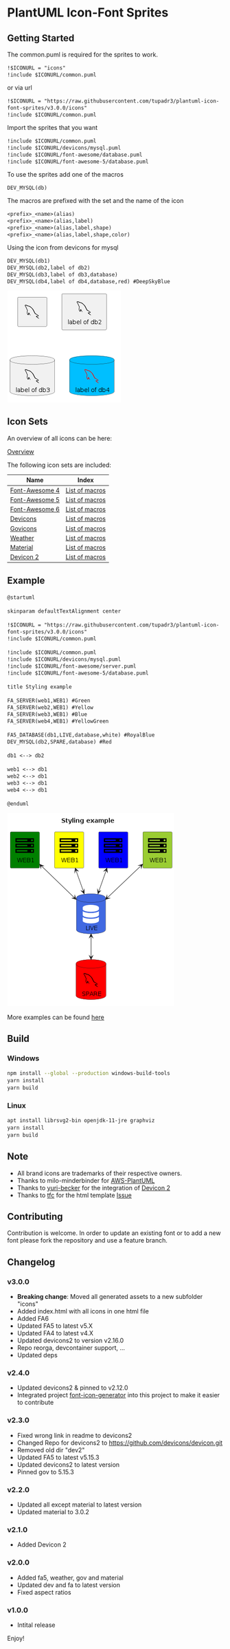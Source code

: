 # PlantUML Icon-Font Sprites

## Getting Started

The common.puml is required for the sprites to work.

```puml
!$ICONURL = "icons"
!include $ICONURL/common.puml
```

or via url

```puml
!$ICONURL = "https://raw.githubusercontent.com/tupadr3/plantuml-icon-font-sprites/v3.0.0/icons"
!include $ICONURL/common.puml
```

Import the sprites that you want

```puml
!include $ICONURL/common.puml
!include $ICONURL/devicons/mysql.puml
!include $ICONURL/font-awesome/database.puml
!include $ICONURL/font-awesome-5/database.puml
```

To use the sprites add one of the macros

```puml
DEV_MYSQL(db)
```

The macros are prefixed with the set and the name of the icon

```puml
<prefix>_<name>(alias)
<prefix>_<name>(alias,label)
<prefix>_<name>(alias,label,shape)
<prefix>_<name>(alias,label,shape,color)
```

Using the icon from devicons for mysql

```puml
DEV_MYSQL(db1)
DEV_MYSQL(db2,label of db2)
DEV_MYSQL(db3,label of db3,database)
DEV_MYSQL(db4,label of db4,database,red) #DeepSkyBlue
```

![overload-example](examples/overload-example.png)

## Icon Sets

An overview of all icons can be here:

[Overview](icons/index.html)

The following icon sets are included:

| Name                                                       | Index                                           |
| ---------------------------------------------------------- | ----------------------------------------------- |
| [Font-Awesome 4](https://fontawesome.com/v4.7.0/)          | [List of macros](icons/font-awesome/index.md)   |
| [Font-Awesome 5](http://fontawesome.io/)                   | [List of macros](icons/font-awesome-5/index.md) |
| [Font-Awesome 6](http://fontawesome.io/)                   | [List of macros](icons/font-awesome-6/index.md) |
| [Devicons](http://vorillaz.github.io/devicons)             | [List of macros](icons/devicons/index.md)       |
| [Govicons](http://govicons.io/)                            | [List of macros](icons/govicons/index.md)       |
| [Weather](https://erikflowers.github.io/weather-icons/)    | [List of macros](icons/weather/index.md)        |
| [Material](http://google.github.io/material-design-icons/) | [List of macros](icons/material/index.md)       |
| [Devicon 2](https://github.com/devicons/devicon.git)       | [List of macros](icons/devicons2/index.md)      |

## Example

```puml
@startuml

skinparam defaultTextAlignment center

!$ICONURL = "https://raw.githubusercontent.com/tupadr3/plantuml-icon-font-sprites/v3.0.0/icons"
!include $ICONURL/common.puml

!include $ICONURL/common.puml
!include $ICONURL/devicons/mysql.puml
!include $ICONURL/font-awesome/server.puml
!include $ICONURL/font-awesome-5/database.puml

title Styling example

FA_SERVER(web1,WEB1) #Green
FA_SERVER(web2,WEB1) #Yellow
FA_SERVER(web3,WEB1) #Blue
FA_SERVER(web4,WEB1) #YellowGreen

FA5_DATABASE(db1,LIVE,database,white) #RoyalBlue
DEV_MYSQL(db2,SPARE,database) #Red

db1 <--> db2

web1 <--> db1
web2 <--> db1
web3 <--> db1
web4 <--> db1

@enduml
```

![styling-example](examples/styling-example.png)

More examples can be found [here](examples/)

## Build

### Windows

```bash
npm install --global --production windows-build-tools
yarn install
yarn build
```

### Linux

```bash
apt install librsvg2-bin openjdk-11-jre graphviz
yarn install
yarn build
```

## Note

- All brand icons are trademarks of their respective owners.
- Thanks to milo-minderbinder for [AWS-PlantUML](https://github.com/milo-minderbinder/AWS-PlantUML)
- Thanks to [yuri-becker](https://github.com/yuri-becker) for the integration of [Devicon 2](https://konpa.github.io/devicon/)
- Thanks to [tfc](https://github.com/tfc) for the html template [Issue](https://github.com/tupadr3/plantuml-icon-font-sprites/issues/29)

## Contributing

Contribution is welcome. In order to update an existing font or to add a new font please fork the repository and use a feature branch.

## Changelog

### v3.0.0

- **Breaking change**: Moved all generated assets to a new subfolder "icons"
- Added index.html with all icons in one html file
- Added FA6
- Updated FA5 to latest v5.X
- Updated FA4 to latest v4.X
- Updated devicons2 to version v2.16.0
- Repo reorga, devcontainer support, ...
- Updated deps

### v2.4.0

- Updated devicons2 & pinned to v2.12.0
- Integrated project [font-icon-generator](https://github.com/tupadr3/font-icon-generator) into this project to make it easier to contribute

### v2.3.0

- Fixed wrong link in readme to devicons2
- Changed Repo for devicons2 to <https://github.com/devicons/devicon.git>
- Removed old dir "dev2"
- Updated FA5 to latest v5.15.3
- Updated devicons2 to latest version
- Pinned gov to 5.15.3

### v2.2.0

- Updated all except material to latest version
- Updated material to 3.0.2

### v2.1.0

- Added Devicon 2

### v2.0.0

- Added fa5, weather, gov and material
- Updated dev and fa to latest version
- Fixed aspect ratios

### v1.0.0

- Intital release

Enjoy!
